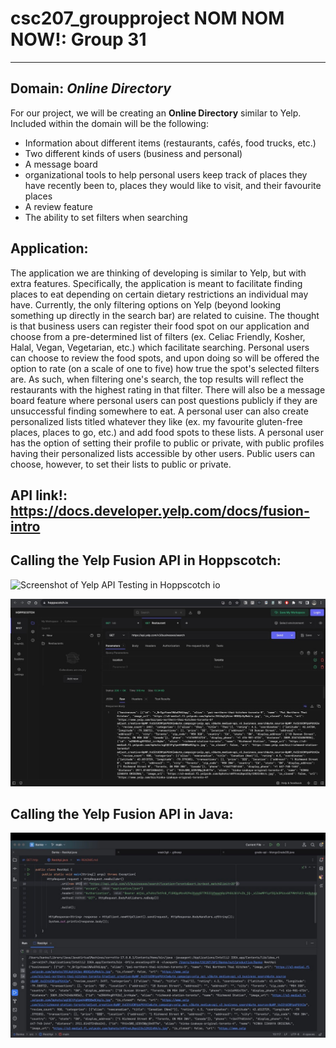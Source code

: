 # csc207_groupproject NOM NOM NOW!: Group 31
***
## Domain: _Online Directory_
For our project, we will be creating an **Online Directory** similar to Yelp. Included within the domain will be the
following:
* Information about different items (restaurants, cafés, food trucks, etc.)
* Two different kinds of users (business and personal)
* A message board
* organizational tools to help personal users keep track of places they have recently been to, places they would
  like to visit, and their favourite places
* A review feature
* The ability to set filters when searching

## Application:
The application we are thinking of developing is similar to Yelp, but with extra features. Specifically, the application
is meant to facilitate finding places to eat depending on certain dietary restrictions an individual may have. Currently,
the only filtering options on Yelp (beyond looking something up directly in the search bar) are related to cuisine. The
thought is that business users can register their food spot on our application and choose from a pre-determined list of
filters (ex. Celiac Friendly, Kosher, Halal, Vegan, Vegetarian, etc.) which facilitate searching. Personal users can
choose to review the food spots, and upon doing so will be offered the option to rate (on a scale of one to five) how
true the spot's selected filters are. As such, when filtering one's search, the top results will
reflect the restaurants with the highest rating in that filter. There will also be a message board feature where
personal users can post questions publicly if they are unsuccessful finding somewhere to eat. A personal user can also
create personalized lists titled whatever they like (ex. my favourite gluten-free places, places to go, etc.) and add
food spots to these lists. A personal user has the option of setting their profile to public or private, with public
profiles having their personalized lists accessible by other users. Public users can choose, however, to set their lists
to public or private. 

## API link!: https://docs.developer.yelp.com/docs/fusion-intro 

## Calling the Yelp Fusion API in Hoppscotch:
<img width="1280" alt="Screenshot of Yelp API Testing in Hoppscotch io" src="https://github.com/JenniferW0918/csc207_groupproject/assets/145359467/f0324a81-2fe6-4c5f-a7e9-e6630a3cb639">

![img_3.png](images/img_3.png)

## Calling the Yelp Fusion API in Java:
![img.png](images/img.png)

